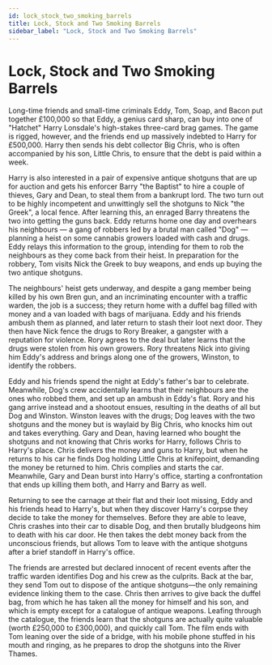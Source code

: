 ```yaml
---
id: lock_stock_two_smoking_barrels
title: Lock, Stock and Two Smoking Barrels
sidebar_label: "Lock, Stock and Two Smoking Barrels"
---
```


# Lock, Stock and Two Smoking Barrels

Long-time friends and small-time criminals Eddy, Tom, Soap, and Bacon put together £100,000 so that Eddy, a genius card sharp, can buy into one of "Hatchet" Harry Lonsdale's high-stakes three-card brag games. The game is rigged, however, and the friends end up massively indebted to Harry for £500,000. Harry then sends his debt collector Big Chris, who is often accompanied by his son, Little Chris, to ensure that the debt is paid within a week.

Harry is also interested in a pair of expensive antique shotguns that are up for auction and gets his enforcer Barry "the Baptist" to hire a couple of thieves, Gary and Dean, to steal them from a bankrupt lord. The two turn out to be highly incompetent and unwittingly sell the shotguns to Nick "the Greek", a local fence. After learning this, an enraged Barry threatens the two into getting the guns back. Eddy returns home one day and overhears his neighbours — a gang of robbers led by a brutal man called "Dog" — planning a heist on some cannabis growers loaded with cash and drugs. Eddy relays this information to the group, intending for them to rob the neighbours as they come back from their heist. In preparation for the robbery, Tom visits Nick the Greek to buy weapons, and ends up buying the two antique shotguns.

The neighbours' heist gets underway, and despite a gang member being killed by his own Bren gun, and an incriminating encounter with a traffic warden, the job is a success; they return home with a duffel bag filled with money and a van loaded with bags of marijuana. Eddy and his friends ambush them as planned, and later return to stash their loot next door. They then have Nick fence the drugs to Rory Breaker, a gangster with a reputation for violence. Rory agrees to the deal but later learns that the drugs were stolen from his own growers. Rory threatens Nick into giving him Eddy's address and brings along one of the growers, Winston, to identify the robbers.

Eddy and his friends spend the night at Eddy's father's bar to celebrate. Meanwhile, Dog's crew accidentally learns that their neighbours are the ones who robbed them, and set up an ambush in Eddy's flat. Rory and his gang arrive instead and a shootout ensues, resulting in the deaths of all but Dog and Winston. Winston leaves with the drugs; Dog leaves with the two shotguns and the money but is waylaid by Big Chris, who knocks him out and takes everything. Gary and Dean, having learned who bought the shotguns and not knowing that Chris works for Harry, follows Chris to Harry's place. Chris delivers the money and guns to Harry, but when he returns to his car he finds Dog holding Little Chris at knifepoint, demanding the money be returned to him. Chris complies and starts the car. Meanwhile, Gary and Dean burst into Harry's office, starting a confrontation that ends up killing them both, and Harry and Barry as well.

Returning to see the carnage at their flat and their loot missing, Eddy and his friends head to Harry's, but when they discover Harry's corpse they decide to take the money for themselves. Before they are able to leave, Chris crashes into their car to disable Dog, and then brutally bludgeons him to death with his car door. He then takes the debt money back from the unconscious friends, but allows Tom to leave with the antique shotguns after a brief standoff in Harry's office.

The friends are arrested but declared innocent of recent events after the traffic warden identifies Dog and his crew as the culprits. Back at the bar, they send Tom out to dispose of the antique shotguns—the only remaining evidence linking them to the case. Chris then arrives to give back the duffel bag, from which he has taken all the money for himself and his son, and which is empty except for a catalogue of antique weapons. Leafing through the catalogue, the friends learn that the shotguns are actually quite valuable (worth £250,000 to £300,000), and quickly call Tom. The film ends with Tom leaning over the side of a bridge, with his mobile phone stuffed in his mouth and ringing, as he prepares to drop the shotguns into the River Thames.